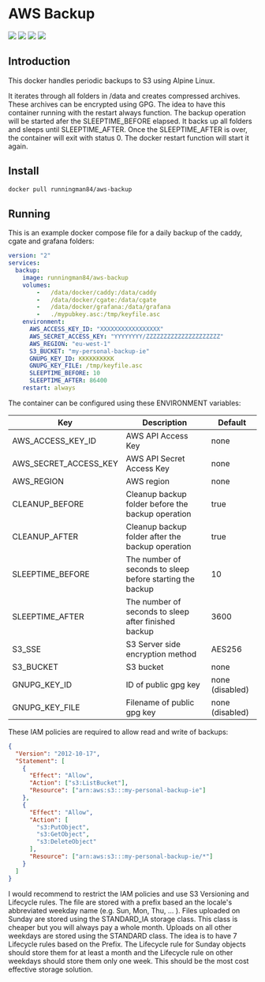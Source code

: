 AWS Backup
============

[![](https://images.microbadger.com/badges/version/runningman84/aws-backup.svg)](https://hub.docker.com/r/runningman84/aws-backup "Click to view the image on Docker Hub")
[![](https://images.microbadger.com/badges/image/runningman84/aws-backup.svg)](https://hub.docker.com/r/runningman84/aws-backup "Click to view the image on Docker Hub")
[![](https://img.shields.io/docker/stars/runningman84/aws-backup.svg)](https://hub.docker.com/r/runningman84/aws-backup "Click to view the image on Docker Hub")
[![](https://img.shields.io/docker/pulls/runningman84/aws-backup.svg)](https://hub.docker.com/r/runningman84/aws-backup "Click to view the image on Docker Hub")

Introduction
----
This docker handles periodic backups to S3 using Alpine Linux.

It iterates through all folders in /data and creates  compressed archives. These archives can be encrypted using GPG. The idea to have this container running with the restart always function. The backup operation will be started afer the SLEEPTIME_BEFORE elapsed. It backs up all folders and sleeps until SLEEPTIME_AFTER. Once the SLEEPTIME_AFTER is over, the container will exit with status 0. The docker restart function will start it again.

Install
----

```sh
docker pull runningman84/aws-backup
```

Running
----

This is an example docker compose file for a daily backup of the caddy, cgate and grafana folders:

```yaml
version: "2"
services:
  backup:
    image: runningman84/aws-backup
    volumes:
        -   /data/docker/caddy:/data/caddy
        -   /data/docker/cgate:/data/cgate
        -   /data/docker/grafana:/data/grafana
        -   ./mypubkey.asc:/tmp/keyfile.asc
    environment:
      AWS_ACCESS_KEY_ID: "XXXXXXXXXXXXXXXXX"
      AWS_SECRET_ACCESS_KEY: "YYYYYYYY/ZZZZZZZZZZZZZZZZZZZZZ"
      AWS_REGION: "eu-west-1"
      S3_BUCKET: "my-personal-backup-ie"
      GNUPG_KEY_ID: KKKKKKKKKK
      GNUPG_KEY_FILE: /tmp/keyfile.asc
      SLEEPTIME_BEFORE: 10
      SLEEPTIME_AFTER: 86400
    restart: always
```

The container can be configured using these ENVIRONMENT variables:

Key | Description | Default
------------ | ------------- | -------------
AWS_ACCESS_KEY_ID | AWS API Access Key | none
AWS_SECRET_ACCESS_KEY | AWS API Secret Access Key | none
AWS_REGION | AWS region | none
CLEANUP_BEFORE | Cleanup backup folder before the backup operation | true
CLEANUP_AFTER | Cleanup backup folder after the backup operation | true
SLEEPTIME_BEFORE | The number of seconds to sleep before starting the backup | 10
SLEEPTIME_AFTER | The number of seconds to sleep after finished backup | 3600
S3_SSE | S3 Server side encryption method | AES256
S3_BUCKET | S3 bucket | none
GNUPG_KEY_ID | ID of public gpg key | none (disabled)
GNUPG_KEY_FILE | Filename of public gpg key | none (disabled)

These IAM policies are required to allow read and write of backups:

```json
{
  "Version": "2012-10-17",
  "Statement": [
    {
      "Effect": "Allow",
      "Action": ["s3:ListBucket"],
      "Resource": ["arn:aws:s3:::my-personal-backup-ie"]
    },
    {
      "Effect": "Allow",
      "Action": [
        "s3:PutObject",
        "s3:GetObject",
        "s3:DeleteObject"
      ],
      "Resource": ["arn:aws:s3:::my-personal-backup-ie/*"]
    }
  ]
}
```
I would recommend to restrict the IAM policies and use S3 Versioning and Lifecycle rules. The file are stored with a prefix based an the locale's abbreviated weekday name (e.g. Sun, Mon, Thu, ... ). Files uploaded on Sunday are stored using the STANDARD_IA storage class. This class is cheaper but you will always pay a whole month. Uploads on all other weekdays are stored using the STANDARD class. The idea is to have 7 Lifecycle rules based on the Prefix. The Lifecycle rule for Sunday objects should store them for at least a month and the Lifecycle rule on other weekdays should store them only one week. This should be the most cost effective storage solution.
